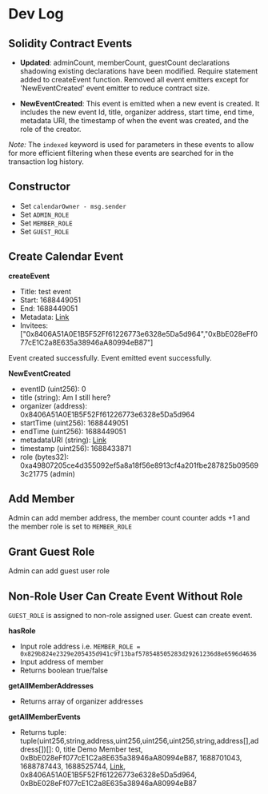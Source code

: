 # Dev Log

## Solidity Contract Events

- **Updated**: adminCount, memberCount, guestCount declarations shadowing existing declarations have been modified. Require statement added to createEvent function.  Removed all event emitters except for 'NewEventCreated' event emitter to reduce contract size. 

- **NewEventCreated**: This event is emitted when a new event is created. It includes the new event Id, title, organizer address, start time, end time, metadata URI, the timestamp of when the event was created, and the role of the creator.

*Note:* The `indexed` keyword is used for parameters in these events to allow for more efficient filtering when these events are searched for in the transaction log history.


## Constructor
- Set `calendarOwner - msg.sender`
- Set `ADMIN_ROLE`
- Set `MEMBER_ROLE`
- Set `GUEST_ROLE`

## Create Calendar Event

**createEvent**
- Title: test event
- Start: 1688449051
- End: 1688449051
- Metadata: [Link](https://gateway.pinata.cloud/ipfs/QmWnDhTrUkddy4njjRBUKE4EA3uds2qkdGWPB3yBfjPJSQ)
- Invitees: ["0x8406A51A0E1B5F52Ff61226773e6328e5Da5d964","0xBbE028eFf077cE1C2a8E635a38946aA80994eB87"]

Event created successfully. Event emitted event successfully.

**NewEventCreated**
- eventID (uint256): 0
- title (string): Am I still here?
- organizer (address): 0x8406A51A0E1B5F52Ff61226773e6328e5Da5d964
- startTime (uint256): 1688449051
- endTime (uint256): 1688449051
- metadataURI (string): [Link](https://gateway.pinata.cloud/ipfs/QmWnDhTrUkddy4njjRBUKE4EA3uds2qkdGWPB3yBfjPJSQ)
- timestamp (uint256): 1688433871
- role (bytes32): 0xa49807205ce4d355092ef5a8a18f56e8913cf4a201fbe287825b095693c21775 (admin)

## Add Member
Admin can add member address, the member count counter adds +1 and the member role is set to `MEMBER_ROLE`

## Grant Guest Role
Admin can add guest user role

## Non-Role User Can Create Event Without Role
`GUEST_ROLE` is assigned to non-role assigned user. Guest can create event.

**hasRole**
- Input role address i.e. `MEMBER_ROLE = 0x829b824e2329e205435d941c9f13baf578548505283d29261236d8e6596d4636`
- Input address of member
- Returns boolean true/false

**getAllMemberAddresses**
- Returns array of organizer addresses

**getAllMemberEvents**
- Returns tuple: tuple(uint256,string,address,uint256,uint256,uint256,string,address[],address[])[]: 0, title Demo Member test, 0xBbE028eFf077cE1C2a8E635a38946aA80994eB87, 1688701043, 1688787443, 1688525744, [Link](https://gateway.pinata.cloud/ipfs/QmWnDhTrUkddy4njjRBUKE4EA3uds2qkdGWPB3yBfjPJSQ), 0x8406A51A0E1B5F52Ff61226773e6328e5Da5d964, 0xBbE028eFf077cE1C2a8E635a38946aA80994eB87
